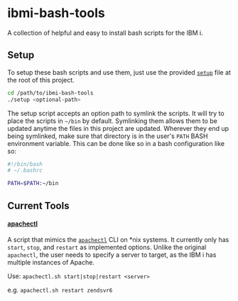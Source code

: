 # ibmi-bash-tools

A collection of helpful and easy to install bash scripts for the IBM i.

## Setup

To setup these bash scripts and use them, just use the provided [`setup`](setup) file at the root of this project.

```bash
cd /path/to/ibmi-bash-tools
./setup <optional-path>
```

The setup script accepts an option path to symlink the scripts. It will try to place the scripts in `~/bin` by default.
Symlinking them allows them to be updated anytime the files in this project are updated. Wherever they end up being
symlinked, make sure that directory is in the user's `PATH` BASH environment variable. This can be done like so in a
bash configuration like so:

```bash
#!/bin/bash
# ~/.bashrc

PATH=$PATH:~/bin
```

## Current Tools

#### [apachectl](bin/apachectl.sh)

A script that mimics the [`apachectl`](https://httpd.apache.org/docs/2.4/programs/apachectl.html) CLI on &ast;nix
systems. It currently only has `start`, `stop`, and `restart` as implemented options. Unlike the original `apachectl`,
the user needs to specify a server to target, as the IBM i has multiple instances of Apache.

Use: `apachectl.sh start|stop|restart <server>`

e.g. `apachectl.sh restart zendsvr6`
